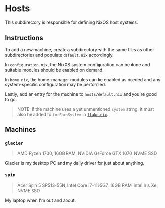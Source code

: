 # Hosts

This subdirectory is responsible for defining NixOS host systems.

## Instructions

To add a new machine, create a subdirectory with the same files as
other subdirectories and populate `default.nix` accordingly.

In `configuration.nix`, the NixOS system configuration can be done
and suitable modules should be enabled on demand.

In `home.nix`, the home-manager modules can be enabled as needed
and any system-specific configuration may be performed.

Lastly, add an entry for the machine to `hosts/default.nix` and
you're good to go.

> NOTE: If the machine uses a yet unmentioned `system` string, it must
> also be added to `forEachSystem` in [`flake.nix`](../flake.nix).

## Machines

### `glacier`

> AMD Ryzen 1700, 16GB RAM, NVIDIA GeForce GTX 1070, NVME SSD

Glacier is my desktop PC and my daily driver for just about anything.

### `spin`

> Acer Spin 5 SP513-55N, Intel Core i7-1165G7, 16GB RAM, Intel Iris Xe, NVME SSD

My laptop when I'm out and about.
